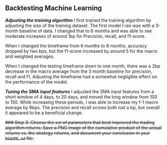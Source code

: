 ## **Backtesting Machine Learning**


***Adjusting the training algorithm***
I first trained the training algorithm by adjusting the size of the training dataset. The first model I ran was with a 3-month baseline of data. I changed that to 6 months and was able to see moderate increases of around 1bp for Precision, recall, and f1-score.

When I changed the timeframe from 6 months to 8 months, accuracy dropped by two bps, but the f1-score increased by around 5 for the macro and weighted averages.

When I changed the testing timeframe down to one month, there was a 2bp decrease in the macro average from the 3 month baseline for precision, recall and f1. Adjusting the timeframe had a somewhat negligible effect on the performance of the model. 

***Tuning the SMA input features***
I adjusted the SMA input features from a short window of 4 days, to 20 days, and moved the long window from 100 to 150. While increasing these periods, I was able to increase my f-1 macro average by 9bps. The precision and recall scores both lost a bp, but overall it appeared to be a beneficial change. 


~~### Step 3: Choose the set of parameters that best improved the trading algorithm returns.
Save a PNG image of the cumulative product of the actual returns vs. the strategy returns, and document your conclusion in your `README.md` file.~~

